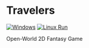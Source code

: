# Travelers
[![Windows](https://github.com/chadc1050/Travelers/actions/workflows/windows-build.yml/badge.svg)](https://github.com/chadc1050/Travelers/actions/workflows/windows-build.yml)
[![Linux Run](https://github.com/chadc1050/Travelers/actions/workflows/linux-build.yml/badge.svg)](https://github.com/chadc1050/Travelers/actions/workflows/linux-build.yml)

Open-World 2D Fantasy Game
